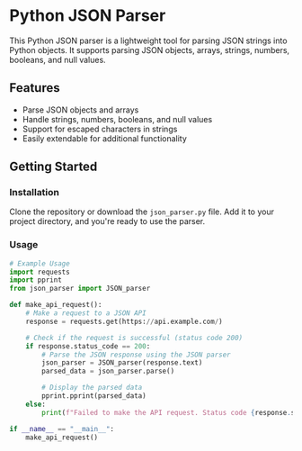 # Python JSON Parser

This Python JSON parser is a lightweight tool for parsing JSON strings into Python objects. It supports parsing JSON objects, arrays, strings, numbers, booleans, and null values.

## Features

- Parse JSON objects and arrays
- Handle strings, numbers, booleans, and null values
- Support for escaped characters in strings
- Easily extendable for additional functionality

## Getting Started

### Installation

Clone the repository or download the `json_parser.py` file. Add it to your project directory, and you're ready to use the parser.

### Usage

```python
# Example Usage
import requests
import pprint
from json_parser import JSON_parser

def make_api_request():
    # Make a request to a JSON API
    response = requests.get(https://api.example.com/)

    # Check if the request is successful (status code 200)
    if response.status_code == 200:
        # Parse the JSON response using the JSON parser
        json_parser = JSON_parser(response.text)
        parsed_data = json_parser.parse()

        # Display the parsed data
        pprint.pprint(parsed_data)
    else:
        print(f"Failed to make the API request. Status code {response.status_code}")

if __name__ == "__main__":
    make_api_request()
